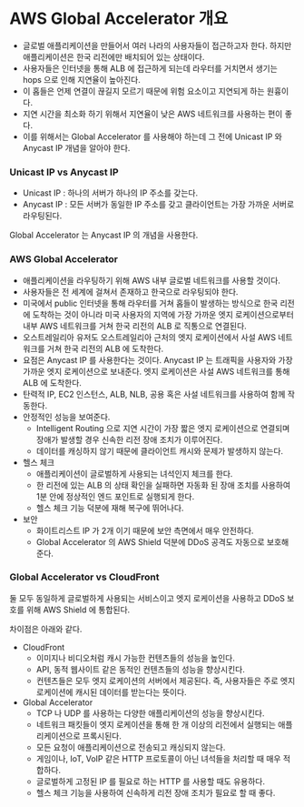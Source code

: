 # AWS Global Accelerator 개요

- 글로벌 애플리케이션을 만들어서 여러 나라의 사용자들이 접근하고자 한다. 하지만 애플리케이션은 한국 리전에만 배치되어 있는 상태이다.
- 사용자들은 인터넷을 통해 ALB 에 접근하게 되는데 라우터를 거치면서 생기는 hops 으로 인해 지연율이 높아진다.
- 이 홉들은 언제 연결이 끊길지 모르기 때문에 위험 요소이고 지연되게 하는 원흉이다.
- 지연 시간을 최소화 하기 위해서 지연율이 낮은 AWS 네트워크를 사용하는 편이 좋다.
- 이를 위해서는 Global Accelerator 를 사용해야 하는데 그 전에 Unicast IP 와 Anycast IP 개념을 알아야 한다.

### Unicast IP vs Anycast IP

- Unicast IP : 하나의 서버가 하나의 IP 주소를 갖는다.
- Anycast IP : 모든 서버가 동일한 IP 주소를 갖고 클라이언트는 가장 가까운 서버로 라우팅된다.

Global Accelerator 는 Anycast IP 의 개념을 사용한다.

### AWS Global Accelerator

- 애플리케이션을 라우팅하기 위해 AWS 내부 글로벌 네트워크를 사용할 것이다.
- 사용자들은 전 세계에 걸쳐서 존재하고 한국으로 라우팅되야 한다. 
- 미국에서 public 인터넷을 통해 라우터를 거쳐 홉들이 발생하는 방식으로 한국 리전에 도착하는 것이 아니라 미국 사용자의 지역에 가장 가까운 엣지 로케이션으로부터 내부 AWS 네트워크를 거쳐 한국 리전의 ALB 로 직통으로 연결된다.
- 오스트레일리아 유저도 오스트레일리아 근처의 엣지 로케이션에서 사설 AWS 네트워크를 거쳐 한국 리전의 ALB 에 도착한다.
- 요점은 Anycast IP 를 사용한다는 것이다. Anycast IP 는 트래픽을 사용자와 가장 가까운 엣지 로케이션으로 보내준다. 엣지 로케이션은 사설 AWS 네트워크를 통해 ALB 에 도착한다.
- 탄력적 IP, EC2 인스턴스, ALB, NLB, 공용 혹은 사설 네트워크를 사용하여 함께 작동한다.
- 안정적인 성능을 보여준다.
  - Intelligent Routing 으로 지연 시간이 가장 짧은 엣지 로케이션으로 연결되며 장애가 발생할 경우 신속한 리전 장애 조치가 이루어진다.
  - 데이터를 캐싱하지 않기 때문에 클라이언트 캐시와 문제가 발생하지 않는다.
- 헬스 체크
  - 애플리케이션이 글로벌하게 사용되는 녀석인지 체크를 한다.
  - 한 리전에 있는 ALB 의 상태 확인을 실패하면 자동화 된 장애 조치를 사용하여 1분 안에 정상적인 엔드 포인트로 실행되게 한다.
  - 헬스 체크 기능 덕분에 재해 복구에 뛰어나다.
- 보안
  - 화이트리스트 IP 가 2개 이기 때문에 보안 측면에서 매우 안전하다.
  - Global Accelerator 의 AWS Shield 덕분에 DDoS 공격도 자동으로 보호해준다.

### Global Accelerator vs CloudFront

둘 모두 동일하게 글로벌하게 사용되는 서비스이고 엣지 로케이션을 사용하고 DDoS 보호를 위해 AWS Shield 에 통합된다.

차이점은 아래와 같다.

- CloudFront
  - 이미지나 비디오처럼 캐시 가능한 컨텐츠들의 성능을 높인다. 
  - API, 동적 웹사이트 같은 동적인 컨텐츠들의 성능을 향상시킨다.
  - 컨텐츠들은 모두 엣지 로케이션의 서버에서 제공된다. 즉, 사용자들은 주로 엣지 로케이션에 캐시된 데이터를 받는다는 뜻이다.
- Global Accelerator
  - TCP 나 UDP 를 사용하는 다양한 애플리케이션의 성능을 향상시킨다.
  - 네트워크 패킷들이 엣지 로케이션을 통해 한 개 이상의 리전에서 실행되는 애플리케이션으로 프록시된다.
  - 모든 요청이 애플리케이션으로 전송되고 캐싱되지 않는다.
  - 게임이나, IoT, VoIP 같은 HTTP 프로토콜이 아닌 녀석들을 처리할 때 매우 적합하다.
  - 글로벌하게 고정된 IP 를 필요로 하는 HTTP 를 사용할 때도 유용하다.
  - 헬스 체크 기능을 사용하여 신속하게 리전 장애 조치가 필요로 할 때 좋다.